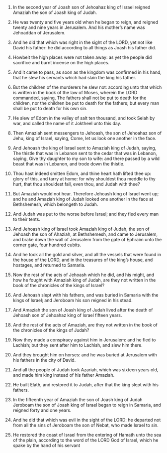 1. In the second year of Joash son of Jehoahaz king of Israel
reigned Amaziah the son of Joash king of Judah.

2. He was twenty and five years old when he began to reign, and
reigned twenty and nine years in Jerusalem. And his mother’s name was
Jehoaddan of Jerusalem.

3. And he did that which was right in the sight of the LORD, yet not
like David his father: he did according to all things as Joash his
father did.

4. Howbeit the high places were not taken away: as yet the people
did sacrifice and burnt incense on the high places.

5. And it came to pass, as soon as the kingdom was confirmed in his
hand, that he slew his servants which had slain the king his father.

6. But the children of the murderers he slew not: according unto
that which is written in the book of the law of Moses, wherein the
LORD commanded, saying, The fathers shall not be put to death for the
children, nor the children be put to death for the fathers; but every
man shall be put to death for his own sin.

7. He slew of Edom in the valley of salt ten thousand, and took
Selah by war, and called the name of it Joktheel unto this day.

8. Then Amaziah sent messengers to Jehoash, the son of Jehoahaz son
of Jehu, king of Israel, saying, Come, let us look one another in the
face.

9. And Jehoash the king of Israel sent to Amaziah king of Judah,
saying, The thistle that was in Lebanon sent to the cedar that was in
Lebanon, saying, Give thy daughter to my son to wife: and there passed
by a wild beast that was in Lebanon, and trode down the thistle.

10. Thou hast indeed smitten Edom, and thine heart hath lifted thee
up: glory of this, and tarry at home: for why shouldest thou meddle to
thy hurt, that thou shouldest fall, even thou, and Judah with thee?

11. But Amaziah would not hear. Therefore Jehoash king of Israel
went up; and he and Amaziah king of Judah looked one another in the
face at Bethshemesh, which belongeth to Judah.

12. And Judah was put to the worse before Israel; and they fled
every man to their tents.

13. And Jehoash king of Israel took Amaziah king of Judah, the son
of Jehoash the son of Ahaziah, at Bethshemesh, and came to Jerusalem,
and brake down the wall of Jerusalem from the gate of Ephraim unto the
corner gate, four hundred cubits.

14. And he took all the gold and silver, and all the vessels that
were found in the house of the LORD, and in the treasures of the
king’s house, and hostages, and returned to Samaria.

15. Now the rest of the acts of Jehoash which he did, and his might,
and how he fought with Amaziah king of Judah, are they not written in
the book of the chronicles of the kings of Israel?

16. And Jehoash
slept with his fathers, and was buried in Samaria with the kings of
Israel; and Jeroboam his son reigned in his stead.

17. And Amaziah the son of Joash king of Judah lived after the death
of Jehoash son of Jehoahaz king of Israel fifteen years.

18. And the rest of the acts of Amaziah, are they not written in the
book of the chronicles of the kings of Judah?

19. Now they made a
conspiracy against him in Jerusalem: and he fled to Lachish; but they
sent after him to Lachish, and slew him there.

20. And they brought him on horses: and he was buried at Jerusalem
with his fathers in the city of David.

21. And all the people of Judah took Azariah, which was sixteen
years old, and made him king instead of his father Amaziah.

22. He built Elath, and restored it to Judah, after that the king
slept with his fathers.

23. In the fifteenth year of Amaziah the son of Joash king of Judah
Jeroboam the son of Joash king of Israel began to reign in Samaria,
and reigned forty and one years.

24. And he did that which was evil in the sight of the LORD: he
departed not from all the sins of Jeroboam the son of Nebat, who made
Israel to sin.

25. He restored the coast of Israel from the entering of Hamath unto
the sea of the plain, according to the word of the LORD God of Israel,
which he spake by the hand of his servant